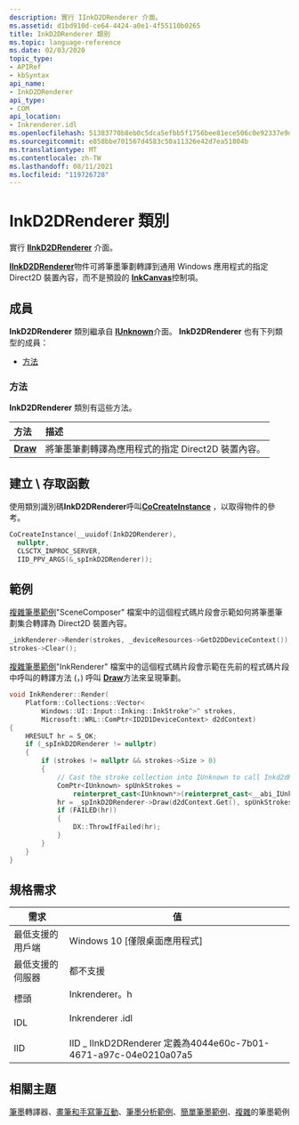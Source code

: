 ```yaml
---
description: 實行 IInkD2DRenderer 介面。
ms.assetid: d1bd910d-ce64-4424-a0e1-4f55110b0265
title: InkD2DRenderer 類別
ms.topic: language-reference
ms.date: 02/03/2020
topic_type:
- APIRef
- kbSyntax
api_name:
- InkD2DRenderer
api_type:
- COM
api_location:
- Inkrenderer.idl
ms.openlocfilehash: 51383770b8eb0c5dca5efbb5f1756bee81ece506c0e92337e9df9a60eb0a8aee
ms.sourcegitcommit: e858bbe701567d4583c50a11326e42d7ea51804b
ms.translationtype: MT
ms.contentlocale: zh-TW
ms.lasthandoff: 08/11/2021
ms.locfileid: "119726728"
---
```

# <a name="inkd2drenderer-class"></a>InkD2DRenderer 類別

實行 [**IInkD2DRenderer**](/windows/win32/api/inkrenderer/nn-inkrenderer-iinkd2drenderer) 介面。

[**IInkD2DRenderer**](/windows/win32/api/inkrenderer/nn-inkrenderer-iinkd2drenderer)物件可將筆墨筆劃轉譯到通用 Windows 應用程式的指定 Direct2D 裝置內容，而不是預設的 [**InkCanvas**](/uwp/api/Windows.UI.Xaml.Controls.InkCanvas)控制項。

## <a name="members"></a>成員

**InkD2DRenderer** 類別繼承自 [**IUnknown**](/windows/win32/api/unknwn/nn-unknwn-iunknown)介面。 **InkD2DRenderer** 也有下列類型的成員：

- [方法](#methods)

### <a name="methods"></a>方法

**InkD2DRenderer** 類別有這些方法。

| 方法                              | 描述                                                                             |
|:------------------------------------|:----------------------------------------------------------------------------------------|
| [**Draw**](/windows/win32/api/inkrenderer/nf-inkrenderer-iinkd2drenderer-draw) | 將筆墨筆劃轉譯為應用程式的指定 Direct2D 裝置內容。<br/> |

## <a name="creationaccess-functions"></a>建立 \\ 存取函數

使用類別識別碼<strong>InkD2DRenderer</strong>呼叫[<strong>CoCreateInstance</strong>](/windows/win32/api/combaseapi/nf-combaseapi-cocreateinstance) ，以取得物件的參考。

``` C++
CoCreateInstance(__uuidof(InkD2DRenderer),
  nullptr,
  CLSCTX_INPROC_SERVER,
  IID_PPV_ARGS(&_spInkD2DRenderer));
```

## <a name="examples"></a>範例

[複雜筆墨範例](/samples/microsoft/windows-universal-samples/complexink/)"SceneComposer" 檔案中的這個程式碼片段會示範如何將筆墨筆劃集合轉譯為 Direct2D 裝置內容。

```C++
_inkRenderer->Render(strokes, _deviceResources->GetD2DDeviceContext());
strokes->Clear();
```

[複雜筆墨範例](/samples/microsoft/windows-universal-samples/complexink/)"InkRenderer" 檔案中的這個程式碼片段會示範在先前的程式碼片段中呼叫的轉譯方法 (，) 呼叫 [**Draw**](/windows/win32/api/inkrenderer/nf-inkrenderer-iinkd2drenderer-draw)方法來呈現筆劃。

```C++
void InkRenderer::Render(
    Platform::Collections::Vector<
        Windows::UI::Input::Inking::InkStroke^>^ strokes,
        Microsoft::WRL::ComPtr<ID2D1DeviceContext> d2dContext)
{
    HRESULT hr = S_OK;
    if (_spInkD2DRenderer != nullptr)
    {
        if (strokes != nullptr && strokes->Size > 0)
        {
            // Cast the stroke collection into IUnknown to call Inkd2dRenderer
            ComPtr<IUnknown> spUnkStrokes = 
                reinterpret_cast<IUnknown*>(reinterpret_cast<__abi_IUnknown*>(strokes));
            hr = _spInkD2DRenderer->Draw(d2dContext.Get(), spUnkStrokes.Get(), false);
            if (FAILED(hr))
            {
                DX::ThrowIfFailed(hr);
            }
        }
    }
}
```

## <a name="requirements"></a>規格需求

| 需求 | 值 |
|-------------------------------------|--------------------------------------------------------------------------------------------|
| 最低支援的用戶端<br/> | Windows 10 \[僅限桌面應用程式\]<br/>                                                |
| 最低支援的伺服器<br/> | 都不支援<br/>                                                                  |
| 標頭<br/>                   | <dl> <dt>Inkrenderer。h</dt> </dl>   |
| IDL<br/>                      | <dl> <dt>Inkrenderer .idl</dt> </dl> |
| IID<br/>                      | IID \_ IInkD2DRenderer 定義為4044e60c-7b01-4671-a97c-04e0210a07a5<br/>         |

## <a name="related-topics"></a>相關主題

[筆墨](ink-renderer.md)轉譯器、[畫筆和手寫筆互動](/windows/uwp/design/input/pen-and-stylus-interactions)、[筆墨分析範例](/samples/microsoft/windows-universal-samples/inkanalysis/)、[簡單筆墨範例](/samples/microsoft/windows-universal-samples/simpleink/)、[複雜](/samples/microsoft/windows-universal-samples/complexink/)的筆墨範例
